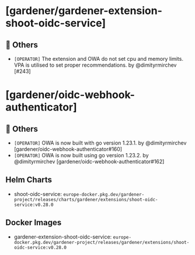 # [gardener/gardener-extension-shoot-oidc-service]

## 🏃 Others

- `[OPERATOR]` The extension and OWA do not set cpu and memory limits. VPA is utilised to set proper recommendations. by @dimityrmirchev [#243]
# [gardener/oidc-webhook-authenticator]

## 🏃 Others

- `[OPERATOR]` OWA is now built with go version 1.23.1. by @dimityrmirchev [gardener/oidc-webhook-authenticator#160]
- `[OPERATOR]` OWA is now built using go version 1.23.2. by @dimityrmirchev [gardener/oidc-webhook-authenticator#162]

## Helm Charts
- shoot-oidc-service: `europe-docker.pkg.dev/gardener-project/releases/charts/gardener/extensions/shoot-oidc-service:v0.28.0`
## Docker Images
- gardener-extension-shoot-oidc-service: `europe-docker.pkg.dev/gardener-project/releases/gardener/extensions/shoot-oidc-service:v0.28.0`

